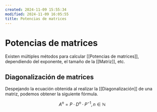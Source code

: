 ```yaml
---
created: 2024-11-09 15:55:34
modified: 2024-11-09 16:05:55
title: Potencias de matrices
---
```


# Potencias de matrices

Existen múltiples métodos para calcular [[Potencias de matrices]], dependiendo del exponente, el tamaño de la [[Matriz]], etc.

## Diagonalización de matrices

Despejando la ecuación obtenida al realizar la [[Diagonalización]] de una matriz, podemos obtener la siguiente fórmula.

$$
A^n = P \cdot D^n \cdot P^{-1}, n \in \mathbb{N}
$$
